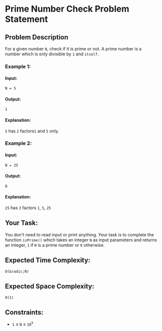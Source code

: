 # Prime Number Check Problem Statement

## Problem Description

For a given number `N`, check if it is prime or not. A prime number is a number which is only divisible by `1` and `itself`.

### Example 1:

#### Input:
```
N = 5
```
#### Output:
```
1
```
#### Explanation:
`5` has `2` factors`1` and `5` only.

### Example 2:

#### Input:
```
N = 25
```
#### Output:
```
0
```
#### Explanation:
`25` has `3` factors `1`, `5`, `25`

## Your Task:

You don't need to read input or print anything. Your task is to complete the function `isPrime()` which takes an integer `N`  as input parameters and returns an integer, `1` if `N` is a prime number or `0` otherwise.

## Expected Time Complexity: 
`O(&radic;N)`

## Expected Space Complexity: 
`O(1)`

## Constraints:
- `1` &le; `N` &le; `10`<sup>`9`</sup>

